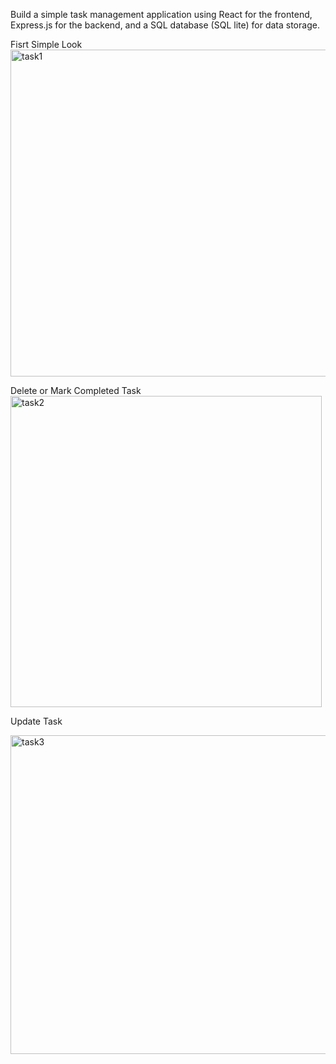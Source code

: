 Build a simple task management application using React for the frontend, Express.js
for the backend, and a SQL database (SQL lite) for data storage.

Fisrt Simple Look
<img width="523" alt="task1" src="https://github.com/Krishnakr44/TODO_LIST/assets/86250302/c6e3a77b-32a6-432b-b8c2-ed9166623dc6">

Delete or Mark Completed Task
<img width="498" alt="task2" src="https://github.com/Krishnakr44/TODO_LIST/assets/86250302/e04ebea1-55ef-4a59-acf7-741381478a31">

Update Task

<img width="510" alt="task3" src="https://github.com/Krishnakr44/TODO_LIST/assets/86250302/e36f33b6-2ce4-4f53-a282-3d5e9d1613e2">
